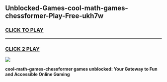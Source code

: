 
## Unblocked-Games-cool-math-games-chessformer-Play-Free-ukh7w
<h3>
<a href="https://premium76.site?title=cool-math-games-chessformer&ref=21A">CLICK TO PLAY</a></h3>
<hr>

<h3>
<a href="https://premium76.site?title=cool-math-games-chessformer&ref=21A">CLICK 2 PLAY</a>
  
</h3>

<a href="https://premium76.site?title=cool-math-games-chessformer&ref=21A"><img src="https://clearcache.store/games.png"></a>


**cool-math-games-chessformer games unblocked: Your Gateway to Fun and Accessible Online Gaming**

